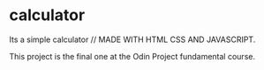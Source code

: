 # calculator

Its a simple calculator // MADE WITH HTML CSS AND JAVASCRIPT.

This project is the final one at the Odin Project fundamental course.
